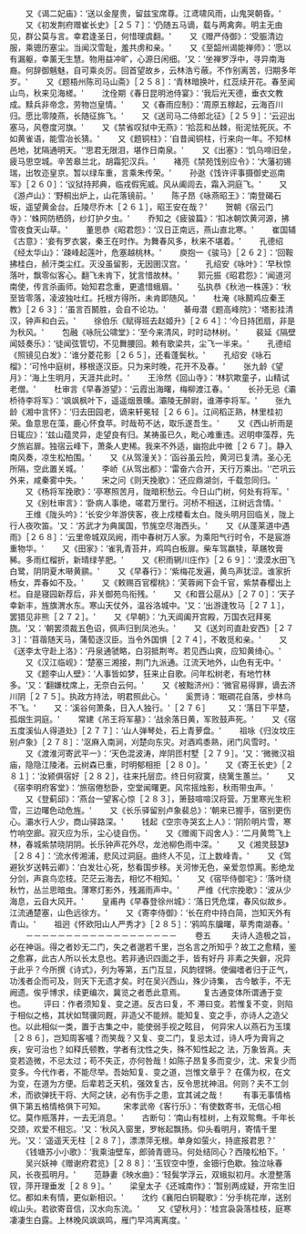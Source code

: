 <!-- { "loadSidebar": true } -->
　　又《谒二妃庙》：‘送以金屋贵，留兹宝席尊。江鸢啸风雨，山鬼哭朝昏。'
　　又《初发荆府赠崔长史》［２５７］：‘仍随五马谪，载与两禽奔。明主无由见，群公莫与言。幸君逢圣日，何惜理虞翻。'
　　又《赠严侍御》：‘受脤清边服，乘骢历塞尘。当闻汉雪耻，羞共虏和亲。'
　　又《至韶州谒能禅师》：‘愿以有漏躯，幸薰无生慧。物用益冲旷，心源日闲细。'又：‘坐禅罗浮中，寻异南海裔。何辞御魑魅，自可乘炎厉。回首望故乡，云林浩亏蔽。不作别离苦，归期多年岁。'
　　又《题梧州陈司马山斋》［２５８］：‘青林暗换叶，红蕊续开花。春至闻山鸟，秋来见海槎。'
　　沈佺期《春日昆明池侍宴》：‘我后光天德，垂衣文教成。黩兵非帝念，劳物岂皇情。'
　　又《春雨应制》：‘周原五稼起，云海百川归。愿比零陵燕，长随征旆飞。'
　　又《送司马二侍郎北征》［２５９］：‘云迎出塞马，风卷度河旗。'
　　又《禁省叹狱中无燕》：‘拾蕊和丛棘，衔泥怯死灰。不如黄雀语，能雪冶长猜。'
　　又《题铜柱》：‘自昔闻铜柱，行来向一年。不知林邑地，犹隔通明天。'‘思君无限泪，堪作日南泉。'
　　又《出塞》：‘饥乌啼旧垒，疲马思空城。辛苦皋兰北，胡霜犯汉兵。'
　　褚亮《禁苑饯别应令》：‘大藩初锡瑞，出牧迩皇京。暂以绿车重，言乘朱传荣。'
　　孙逖《饯许评事摄御史巡南军》［２６０］：‘议狱持邦典，临戎假宪威。风从阖闾去，霜入洞庭飞。'
　　又《游卢山》：‘野桐出炉上，山花落镜前。'
　　陈子昂《咏燕昭王》：‘南登碣石坂，遥望黄金台。丘陵尽乔木［２６１］，昭王安在哉？'
　　贺朝《宿云门寺》：‘蛛网防栖鸽，纱灯护夕虫。'
　　乔知之《疲骏篇》：‘扣冰朝饮黄河源，拂雪夜食天山草。'
　　董思恭《昭君怨》：‘汉日正南远，燕山直北寒。'
　　崔国辅《古意》：‘妾有罗衣裳，秦王在时作。为舞春风多，秋来不堪着。'
　　孔德绍《经太华山》：‘疎峰起莲叶，危塞越桃林。'
　　庾抱一《骏马》［２６２］：‘回鞍拂桂白，赪汗类尘红。灭没虽留影，无因圉汉宫。'
　　孔绍安《咏叶》：‘早秋惊落叶，飘零似客心。翻飞未肯下，犹言惜故林。'
　　郭元振《昭君怨》：‘闻道河南使，传言杀画师。始知君念重，更遣惜蛾眉。'
　　弘执恭《秋池一株莲》：‘秋至皆零落，凌波独吐红。托根方得所，未肯即随风。'
　　杜淹《咏鬭鸡应秦王教》［２６３］：‘虽言百鬭胜，会自不论功。'
　　綦毋潜《题高峰院》：‘塔影挂清汉，钟声和白云。'
　　徐伯乐《赋得班去赵姬升》［２６４］：‘今日持团扇，非是为秋风。'
　　包融《咏阮公啸堂》：‘至今来清风，时时动林树。'
　　裴延《隔壁闻妓奏乐》：‘徒闻弦管切，不见舞腰回。赖有歌梁共，尘飞一半来。'
　　孔德绍《照镜见白发》：‘谁分菱花影［２６５］，还看蓬鬓秋。'
　　孔绍安《咏石榴》：‘可怜中庭树，移根逐汉臣。只为来时晚，花开不及春。'
　　张九龄《望月》：‘海上生明月，天涯共此时。'
　　王泠然《回山寺》：‘林狖欺童子，山精试老僧。'
　　杜审言《早春游望》：‘云霞出海曙，梅柳渡江春。'
　　长孙无忌《灞桥待李将军》：‘飒飒枫叶下，遥遥烟景曛。灞陵无醉尉，谁滞李将军。'
　　张九龄《湘中言怀》：‘归去田园老，谪来轩冕轻［２６６］。江间稻正熟，林里桂初荣。鱼意思在藻，鹿心怀食苹。时哉苟不达，取乐遂吾生。'
　　又《西山祈雨是日辄应》：‘兹山蕴灵异，走望良有归。某祷虽已久，毗心难重违。迟明申藻荐，先夕旅岩扉。独宿云峰下，萧条人吏稀。我来不外适，幽抱此中微［２６７］。静入南风奏，凉生松柏围。'
　　又《从驾潼关》：‘函谷虽云险，黄河已复清。圣心无所隔，空此置关城。'
　　李峤《从驾出都》：‘雷奋六合开，天行万乘出。'‘芒巩云外来，咸秦雾中失。'
　　宋之问《则天挽歌》：‘还应鼎湖剑，千载忽同归。'
　　又《杨将军挽歌》：‘亭寒照苦月，陇暗积愁云。今日山门树，何处有将军。'
　　又《别杜审言》：‘卧病人事绝，嗟君万里行。河桥不相送，江树远含情。'
　　王维《陇头吟》：‘长安少年游侠客，夜上戍楼看太白。陇头明月回临关，陇上行人夜吹笛。'又：‘苏武才为典属国，节旄空尽海西头。'
　　又《从蓬莱道中遇雨》［２６８］：‘云里帝城双凤阙，雨中春树万人家。为乘阳气行时令，不是宸游重物华。'
　　又《田家》：‘雀乳青苔井，鸡鸣白板扉。柴车驾羸犊，草屩牧膏豨。多雨红榴折，新晴绿芋肥。'
　　又《积雨辋川庄作》［２６９］：‘漠漠水田飞白鹭，阴阴夏木啭黄鹂。'
　　又《早春行》：‘紫梅花发遍，黄鸟声犹涩。谁家折杨女，弄春如不及。'
　　又《敕赐百官樱桃》：‘芙蓉阙下会千官，紫禁春樱出上栏。自是寝园新荐后，非关御苑鸟衔残。'
　　又《和晋公扈从》［２７０］：‘天子幸新丰，旌旗渭水东。寒山天仗外，温谷洛城中。'又：‘出游逢牧马［２７１］，罢猎见非熊［２７２］。'
　　又《早朝》：‘九天阊阖开宫殿，万国衣冠拜冕旒。'又：‘朝罢须裁五色诏，佩声归到凤池头。'
　　又《送刘司直赴安西》［２７３］：‘苜蓿随天马，蒲萄逐汉臣。当令外国惧［２７４］，不敢觅和亲。'
　　又《送李太守赴上洛》：‘丹泉通虢略，白羽抵荆岑。若见西山爽，应知黄绮心。'
　　又《汉江临岘》：‘楚塞三湘接，荆门九派通。江流天地外，山色有无中。'
　　又《题李山人壁》：‘人事皆如梦，狂来止自歌。问年松树老，有地竹林多。'又：‘翻嫌枕席上，无奈白云何。'
　　又《被黜济州》：‘微官易得罪，谪去济川阴［２７５］。执政方持法，明君照此心。'
　　奚贾诗：‘眠磵花自落，步林鸟不飞。'
　　又：‘溪谷何萧条，日入人独行。'［２７６］
　　又：‘落日下平楚，孤烟生洞庭。'
　　常建《吊王将军墓》：‘战余落日黄，军败鼓声死。'
　　又《宿五度溪仙人得道处》［２７７］：‘山人弹琴处，石上青萝盘。'
　　祖咏《归汝坟庄别卢象》［２７８］：‘沤麻入南涧，刈楚向东灾。对酒鸡黍熟，闭门风雪时。'
　　又《渡淮河寄武平一》：‘天色混波涛，岸阴匝村墅［２７９］。'又：‘微微汉祖庙，隐隐江陵渚。云树森已重，时明郁相拒［２８０］。'
　　又《寄王长史》［２８１］：‘汝颍俱宿好［２８２］，往来托层峦。终日何寂寞，绕篱生蕙兰。'
　　又《宿李明府客堂》：‘旅宿倦愁卧，空堂闻曙更。风帘摇烛影，秋雨带虫声。'
　　又《登蓟邱》：‘燕台一望客心惊［２８３］，箫鼓喧喧汉将营。万里寒光生积雪，三边曙色动危旌。'
　　又《长乐驿留别卢象裴总》：‘朝来已握手，宿别更伤心。灞水行人少，商山驿路深。'
　　钱起《空宗寺哭玄上人》：‘阴阶明片雪，寒竹响空廊。寂灭应为乐，尘心徒自伤。'
　　又《赠阁下阎舍人》：‘二月黄莺飞上林，春城紫禁晓阴阴。长乐钟声花外尽，龙池柳色雨中深。'
　　又《湘灵鼓瑟》［２８４］：‘流水传湘浦，悲风过洞庭。曲终人不见，江上数峰青。'
　　又《驾避狄岁送韩云卿》：‘白发壮心死，愁看国步移。关河惨无色，亲爱忽惊离。影绝龙分剑，声哀鸟恋枝。茫茫云海去，相忆不相知。'
　　又《宿毕侍御宅》：‘落叶绕秋竹，丛兰思暗虫。薄寒灯影外，残漏雨声中。'
　　严维《代宗挽歌》：‘波从少海息，云自大风开。'
　　皇甫冉《早春登徐州城》：‘落日凭危堞，春风似故乡。江流通楚塞，山色远徐方。'
　　又《寄李侍御》：‘长在府中持白简，岂知天外有青山。'
　　祖迥《怀欧阳山人严秀才》［２８５］：‘鸦鸣东牖曙，草秀南湖春。'
　　－－－－－－－－－－－－－－－－－－－
　　卷五
　 　夫诗人造极之旨，必在神诣。得之者妙无二门，失之者邈若千里，岂名言之所知乎？故工之愈精，鉴之愈寡，此古人所以长太息也。若非通识四面之手，皆有好丹 非素之失僻，况异于此乎？今所撰《诗式》，列为等第，五门互显，风韵铿锵。使偏嗜者归于正气，功浅者企而可及，则天下无遗才矣。时在吴兴西山，殊少诗集， 古今敏手，不无阙遗。俟乎博求，续更编次，冀览之者悉此意焉。
　　复古通变体所谓通于变也。
　　评曰：作者须知复、变之道。反古曰复，不 滞曰变。若惟复不变，则陷于相似之格，其状如驽骥同厩，非造父不能辨。能知复、变之手，亦诗人之造父也。以此相似一类，置于古集之中，能使弱手视之眩目， 何异宋人以燕石为玉璞［２８６］，岂知周客嚧？而笑哉？又复、变二门，复忌太过，诗人呼为膏肓之疾，安可治也？如释氏顿教，学者有沈性之失，殊不知性起之 法，万象皆真。夫变若造微，不忌太过；苟不失正，亦何咎哉！如陈子昂复多而变少，沈、宋复少而变多。今代作者，不能尽举。吾始知复、变之道，岂惟文章乎？ 在儒为权，在文为变，在道为方便。后辈若乏天机，强效复古，反令思扰神沮。何则？夫不工剑术，而欲弹抚干将、大阿之铗，必有伤手之患，宜其诫之哉！
　　有事无事情格俱下第五格情格俱下可知。
　　宋孝武帝《客行乐》：‘有使数寄书，无信心相忆。莫作瓶落井，一去无消息。'
　　古断句：‘南山有桂树，上有双鸳鸯。千年长交颈，欢爱不相忘。'又：‘秋风入窗里，罗帐起飘扬。仰头看明月，寄情千里光。'又：‘遥遥天无柱［２８７］，漂漂萍无根。单身如萤火，持底报君恩？'
　　《钱塘苏小小歌》：‘我乘油壁车，郎骑青骢马。何处结同心？西陵松柏下。'
　　吴兴妖神《赠谢府君览》［２８８］：‘玉钗空中堕，金钿行色歇。独泣咏春风，长夜孤明月。'
　　范静妻《映水曲》：‘轻鬓学浮云，双蛾拟初月。水澄整落钗，萍开理垂发［２８９］。'
　　梁皇太子《还城南作》：‘暂别两成疑，开帘生旧忆。都如未有情，更似新相识。'
　　沈约《襄阳白铜鞮歌》：‘分手桃花岸，送别岘山头。若欲寄音信，汉水向东流。'
　　又《望秋月》：‘桂宫袅袅落桂枝，庭寒凄凄生白露。上林晚风飒飒鸣，雁门早鸿离离度。'
